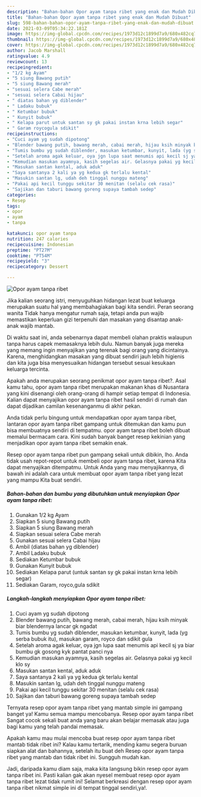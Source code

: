 ```yaml
---
description: "Bahan-bahan Opor ayam tanpa ribet yang enak dan Mudah Dibuat"
title: "Bahan-bahan Opor ayam tanpa ribet yang enak dan Mudah Dibuat"
slug: 598-bahan-bahan-opor-ayam-tanpa-ribet-yang-enak-dan-mudah-dibuat
date: 2021-03-09T05:34:22.181Z
image: https://img-global.cpcdn.com/recipes/1973d12c1899d7a9/680x482cq70/opor-ayam-tanpa-ribet-foto-resep-utama.jpg
thumbnail: https://img-global.cpcdn.com/recipes/1973d12c1899d7a9/680x482cq70/opor-ayam-tanpa-ribet-foto-resep-utama.jpg
cover: https://img-global.cpcdn.com/recipes/1973d12c1899d7a9/680x482cq70/opor-ayam-tanpa-ribet-foto-resep-utama.jpg
author: Jacob Marshall
ratingvalue: 4.9
reviewcount: 13
recipeingredient:
- "1/2 kg Ayam"
- "5 siung Bawang putih"
- "5 siung Bawang merah"
- "sesuai selera Cabe merah"
- "sesuai selera Cabai hijau"
- " diatas bahan yg diblender"
- " Ladaku bubuk"
- " Ketumbar bubuk"
- " Kunyit bubuk"
- " Kelapa parut untuk santan sy gk pakai instan krna lebih segar"
- " Garam roycogula sdikit"
recipeinstructions:
- "Cuci ayam yg sudah dipotong"
- "Blender bawang putih, bawang merah, cabai merah, hijau ksih minyak biar blendernya lancar gk ngadat"
- "Tumis bumbu yg sudah diblender, masukan ketumbar, kunyit, lada (yg serba bubuk itu), masukan garam, royco dan sdikit gula"
- "Setelah aroma agak keluar, oya jgn lupa saat menumis api kecil sj ya biar bumbu gk gosong kyk pantat panci nya"
- "Kemudian masukan ayamnya, kasih segelas air. Gelasnya pakai yg kecil klo sy"
- "Masukan santan kental, aduk aduk"
- "Saya santanya 2 kali ya yg kedua gk terlalu kental"
- "Masukin santan lg, udah deh tinggal nunggu mateng"
- "Pakai api kecil tunggu sekitar 30 menitan (selalu cek rasa)"
- "Sajikan dan taburi bawang goreng supaya tambah sedep"
categories:
- Resep
tags:
- opor
- ayam
- tanpa

katakunci: opor ayam tanpa 
nutrition: 247 calories
recipecuisine: Indonesian
preptime: "PT27M"
cooktime: "PT54M"
recipeyield: "3"
recipecategory: Dessert

---
```



![Opor ayam tanpa ribet](https://img-global.cpcdn.com/recipes/1973d12c1899d7a9/680x482cq70/opor-ayam-tanpa-ribet-foto-resep-utama.jpg)

Jika kalian seorang istri, menyuguhkan hidangan lezat buat keluarga merupakan suatu hal yang membahagiakan bagi kita sendiri. Peran seorang  wanita Tidak hanya mengatur rumah saja, tetapi anda pun wajib memastikan keperluan gizi terpenuhi dan masakan yang disantap anak-anak wajib mantab.

Di waktu  saat ini, anda sebenarnya dapat membeli olahan praktis walaupun tanpa harus capek memasaknya lebih dulu. Namun banyak juga mereka yang memang ingin menyajikan yang terenak bagi orang yang dicintainya. Karena, menghidangkan masakan yang dibuat sendiri jauh lebih higienis dan kita juga bisa menyesuaikan hidangan tersebut sesuai kesukaan keluarga tercinta. 



Apakah anda merupakan seorang penikmat opor ayam tanpa ribet?. Asal kamu tahu, opor ayam tanpa ribet merupakan makanan khas di Nusantara yang kini disenangi oleh orang-orang di hampir setiap tempat di Indonesia. Kalian dapat menyajikan opor ayam tanpa ribet hasil sendiri di rumah dan dapat dijadikan camilan kesenanganmu di akhir pekan.

Anda tidak perlu bingung untuk mendapatkan opor ayam tanpa ribet, lantaran opor ayam tanpa ribet gampang untuk ditemukan dan kamu pun bisa membuatnya sendiri di tempatmu. opor ayam tanpa ribet boleh dibuat memalui bermacam cara. Kini sudah banyak banget resep kekinian yang menjadikan opor ayam tanpa ribet semakin enak.

Resep opor ayam tanpa ribet pun gampang sekali untuk dibikin, lho. Anda tidak usah repot-repot untuk membeli opor ayam tanpa ribet, karena Kita dapat menyajikan ditempatmu. Untuk Anda yang mau menyajikannya, di bawah ini adalah cara untuk membuat opor ayam tanpa ribet yang lezat yang mampu Kita buat sendiri.

<!--inarticleads1-->

##### Bahan-bahan dan bumbu yang dibutuhkan untuk menyiapkan Opor ayam tanpa ribet:

1. Gunakan 1/2 kg Ayam
1. Siapkan 5 siung Bawang putih
1. Siapkan 5 siung Bawang merah
1. Siapkan sesuai selera Cabe merah
1. Gunakan sesuai selera Cabai hijau
1. Ambil  (diatas bahan yg diblender)
1. Ambil  Ladaku bubuk
1. Sediakan  Ketumbar bubuk
1. Gunakan  Kunyit bubuk
1. Sediakan  Kelapa parut (untuk santan sy gk pakai instan krna lebih segar)
1. Sediakan  Garam, royco,gula sdikit




<!--inarticleads2-->

##### Langkah-langkah menyiapkan Opor ayam tanpa ribet:

1. Cuci ayam yg sudah dipotong
1. Blender bawang putih, bawang merah, cabai merah, hijau ksih minyak biar blendernya lancar gk ngadat
1. Tumis bumbu yg sudah diblender, masukan ketumbar, kunyit, lada (yg serba bubuk itu), masukan garam, royco dan sdikit gula
1. Setelah aroma agak keluar, oya jgn lupa saat menumis api kecil sj ya biar bumbu gk gosong kyk pantat panci nya
1. Kemudian masukan ayamnya, kasih segelas air. Gelasnya pakai yg kecil klo sy
1. Masukan santan kental, aduk aduk
1. Saya santanya 2 kali ya yg kedua gk terlalu kental
1. Masukin santan lg, udah deh tinggal nunggu mateng
1. Pakai api kecil tunggu sekitar 30 menitan (selalu cek rasa)
1. Sajikan dan taburi bawang goreng supaya tambah sedep




Ternyata resep opor ayam tanpa ribet yang mantab simple ini gampang banget ya! Kamu semua mampu mencobanya. Resep opor ayam tanpa ribet Sangat cocok sekali buat anda yang baru akan belajar memasak atau juga bagi kamu yang telah pandai memasak.

Apakah kamu mau mulai mencoba buat resep opor ayam tanpa ribet mantab tidak ribet ini? Kalau kamu tertarik, mending kamu segera buruan siapkan alat dan bahannya, setelah itu buat deh Resep opor ayam tanpa ribet yang mantab dan tidak ribet ini. Sungguh mudah kan. 

Jadi, daripada kamu diam saja, maka kita langsung bikin resep opor ayam tanpa ribet ini. Pasti kalian gak akan nyesel membuat resep opor ayam tanpa ribet lezat tidak rumit ini! Selamat berkreasi dengan resep opor ayam tanpa ribet nikmat simple ini di tempat tinggal sendiri,ya!.

